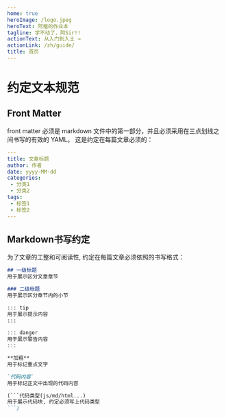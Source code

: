```yaml
---
home: true
heroImage: /logo.jpeg
heroText: 阿楷的作业本
tagline: 学不动了，阿Sir!!
actionText: 从入门到入土 →
actionLink: /zh/guide/
title: 首页
---
```


# 约定文本规范

## Front Matter

front matter 必须是 markdown 文件中的第一部分，并且必须采用在三点划线之间书写的有效的 YAML。 这是约定在每篇文章必须的：
```yaml
---
title: 文章标题
author: 作者
date: yyyy-MM-dd
categories:
 - 分类1
 - 分类2
tags:
 - 标签1
 - 标签2
---
```

## Markdown书写约定
为了文章的工整和可阅读性, 约定在每篇文章必须依照的书写格式：
```md
## 一级标题
用于展示区分文章章节

### 二级标题
用于展示区分章节内的小节

::: tip
用于展示提示内容
:::

::: danger
用于展示警告内容
:::

**加粗**
用于标记重点文字

`代码内容`
用于标记正文中出现的代码内容

(```代码类型(js/md/html...)
用于展示代码块, 约定必须写上代码类型
```)
```


